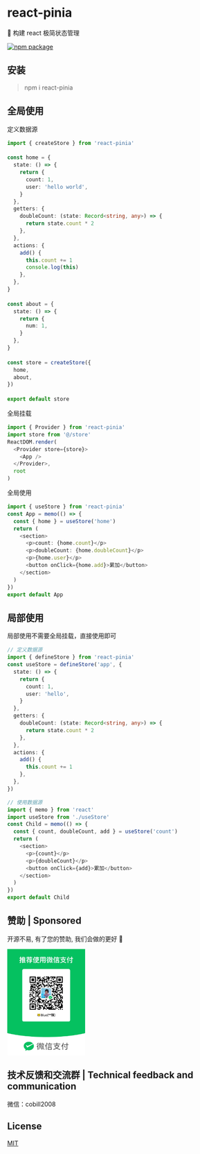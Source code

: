 # react-pinia

🍍 构建 react 极简状态管理

<a href="https://npmjs.com/package/react-pinia" target="_blank"><img src="https://badgen.net/npm/v/react-pinia" alt="npm package"></a>

## 安装

> npm i react-pinia

## 全局使用

定义数据源

```ts
import { createStore } from 'react-pinia'

const home = {
  state: () => {
    return {
      count: 1,
      user: 'hello world',
    }
  },
  getters: {
    doubleCount: (state: Record<string, any>) => {
      return state.count * 2
    },
  },
  actions: {
    add() {
      this.count += 1
      console.log(this)
    },
  },
}

const about = {
  state: () => {
    return {
      num: 1,
    }
  },
}

const store = createStore({
  home,
  about,
})

export default store
```

全局挂载

```ts
import { Provider } from 'react-pinia'
import store from '@/store'
ReactDOM.render(
  <Provider store={store}>
    <App />
  </Provider>,
  root
)
```

全局使用

```ts
import { useStore } from 'react-pinia'
const App = memo(() => {
  const { home } = useStore('home')
  return (
    <section>
      <p>count: {home.count}</p>
      <p>doubleCount: {home.doubleCount}</p>
      <p>{home.user}</p>
      <button onClick={home.add}>累加</button>
    </section>
  )
})
export default App
```

## 局部使用

局部使用不需要全局挂载，直接使用即可

```ts
// 定义数据源
import { defineStore } from 'react-pinia'
const useStore = defineStore('app', {
  state: () => {
    return {
      count: 1,
      user: 'hello',
    }
  },
  getters: {
    doubleCount: (state: Record<string, any>) => {
      return state.count * 2
    },
  },
  actions: {
    add() {
      this.count += 1
    },
  },
})
```

```ts
// 使用数据源
import { memo } from 'react'
import useStore from './useStore'
const Child = memo(() => {
  const { count, doubleCount, add } = useStore('count')
  return (
    <section>
      <p>{count}</p>
      <p>{doubleCount}</p>
      <button onClick={add}>累加</button>
    </section>
  )
})
export default Child
```

## 赞助 | Sponsored

开源不易, 有了您的赞助, 我们会做的更好 👋

<img style="display: block;" src="https://github.com/tcly861204/tcly861204/blob/HEAD/wepay.jpg" width="180px" />

## 技术反馈和交流群 | Technical feedback and communication

微信：cobill2008

## License

[MIT](http://opensource.org/licenses/MIT)
